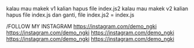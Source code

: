 kalau mau makek v1 kalian hapus file index.js2
kalau mau makek v2 kalian hapus file index.js dan ganti, file index.js2 = index.js

/FOLLOW MY INSTAGRAM
https://instagram.com/demo_ngki
https://instagram.com/demo_ngki
https://instagram.com/demo_ngki
https://instagram.com/demo_ngki
https://instagram.com/demo_ngki
